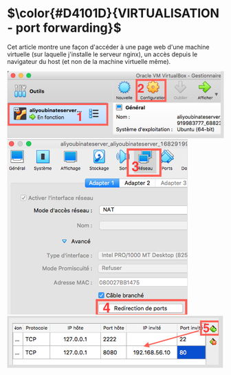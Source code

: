 # $\color{#D4101D}{VIRTUALISATION - port forwarding}$
Cet article montre une façon d'accéder à une page web d'une machine virtuelle (sur laquelle j'installe le serveur nginx), un accès depuis le navigateur du host (et non de la machine virtuelle même).

<img src="https://raw.githubusercontent.com/abiForSofteam/virtualisation/main/img1.png">
<img src="https://raw.githubusercontent.com/abiForSofteam/virtualisation/main/img2.png">
<img src="https://raw.githubusercontent.com/abiForSofteam/virtualisation/main/img3.png">
